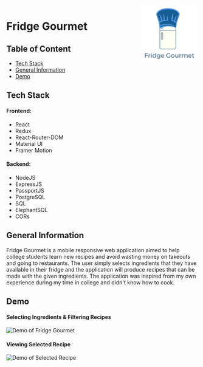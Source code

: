 <img src="https://github.com/swittuth/fridge-gourmet/blob/main/client/assets/fridge_gourmet_logo.svg" align="right" height=150/>

# Fridge Gourmet
## Table of Content
* [Tech Stack](#tech-stack)
* [General Information](#general-information)
* [Demo](#demo)

## Tech Stack 
#### Frontend:

* React
* Redux
* React-Router-DOM
* Material UI
* Framer Motion

#### Backend:
* NodeJS
* ExpressJS
* PassportJS
* PostgreSQL
* SQL
* ElephantSQL
* CORs

## General Information
Fridge Gourmet is a mobile responsive web application aimed to help college students learn new recipes and avoid wasting money on takeouts and going to restaurants. The user simply selects ingredients that they have available in their fridge and the application will produce recipes that can be made with the given ingredients. The application was inspired from my own experience during my time in college and didn't know how to cook. 

## Demo

#### Selecting Ingredients & Filtering Recipes

![Demo of Fridge Gourmet](https://github.com/swittuth/fridge-gourmet/blob/main/fridge_gourmet_demo.gif)

#### Viewing Selected Recipe
![Demo of Selected Recipe](https://github.com/swittuth/fridge-gourmet/blob/main/fridge_gourmet_demo2.gif)
